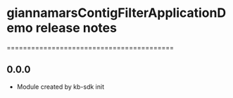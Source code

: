 # giannamarsContigFilterApplicationDemo release notes
=========================================

0.0.0
-----
* Module created by kb-sdk init
